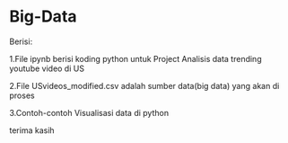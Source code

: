 # Big-Data
Berisi:

<p>1.File ipynb berisi koding python untuk Project Analisis data trending youtube video di US</p>
<p>2.File USvideos_modified.csv adalah sumber data(big data) yang akan di proses</p>
<p>3.Contoh-contoh Visualisasi data di python</p>

<p>terima kasih
